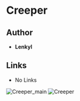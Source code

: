 <detail>

# Creeper  
  
>
  
## Author 
- **Lenkyl** 

## Links
- No Links

![Creeper_main](https://github.com/masato462/Minicraft-Rebuild-and-Mod-Archives/blob/master/minicraft_archives/Minicraft%20Mods/Celeixen/screenshot/Celeixen-main.png)
![Creeper](https://github.com/masato462/Minicraft-Rebuild-and-Mod-Archives/blob/master/minicraft_archives/Minicraft%20Mods/Creeper/screenshot/creeper.png)
</detail>
<p>

<detail>